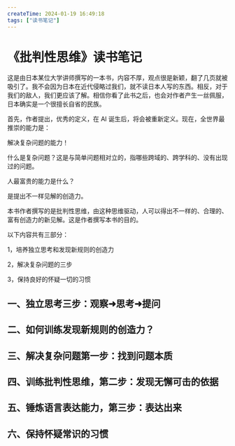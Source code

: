 ```yaml
---
createTime: 2024-01-19 16:49:18
tags: ["读书笔记"]
---
```

# 《批判性思维》读书笔记

这是由日本某位大学讲师撰写的一本书，内容不厚，观点很是新颖，翻了几页就被吸引了。我不会因为日本在近代侵略过我们，就不读日本人写的东西。相反，对于我们的敌人，我们更应该了解。相信你看了此书之后，也会对作者产生一丝佩服，日本确实是一个很擅长自省的民族。

首先，作者提出，优秀的定义，在 AI 诞生后，将会被重新定义。现在，全世界最推崇的能力是：

解决复杂问题的能力！

什么是复杂问题？这是与简单问题相对立的，指哪些跨域的、跨学科的、没有出现过的问题。

人最富贵的能力是什么？

是提出不一样见解的创造力。

本书作者撰写的是批判性思维，由这种思维驱动，人可以得出不一样的、合理的、富有创造力的新见解。这是作者撰写本书的目的。

以下内容共有三部分：

1，培养独立思考和发现新规则的创造力

2，解决复杂问题的三步

3，保持良好的怀疑一切的习惯

## 一、独立思考三步：观察➜思考➜提问

## 二、如何训练发现新规则的创造力？

## 三、解决复杂问题第一步：找到问题本质

## 四、训练批判性思维，第二步：发现无懈可击的依据

## 五、锤炼语言表达能力，第三步：表达出来

## 六、保持怀疑常识的习惯